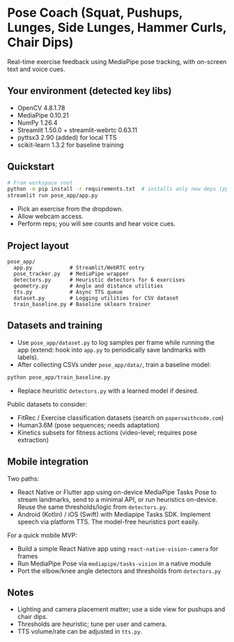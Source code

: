 # Pose Coach (Squat, Pushups, Lunges, Side Lunges, Hammer Curls, Chair Dips)

Real-time exercise feedback using MediaPipe pose tracking, with on-screen text and voice cues.

## Your environment (detected key libs)
- OpenCV 4.8.1.78
- MediaPipe 0.10.21
- NumPy 1.26.4
- Streamlit 1.50.0 + streamlit-webrtc 0.63.11
- pyttsx3 2.90 (added) for local TTS
- scikit-learn 1.3.2 for baseline training

## Quickstart
```bash
# From workspace root
python -m pip install -r requirements.txt  # installs only new deps (pyttsx3, joblib)
streamlit run pose_app/app.py
```

- Pick an exercise from the dropdown.
- Allow webcam access.
- Perform reps; you will see counts and hear voice cues.

## Project layout
```
pose_app/
  app.py            # Streamlit/WebRTC entry
  pose_tracker.py   # MediaPipe wrapper
  detectors.py      # Heuristic detectors for 6 exercises
  geometry.py       # Angle and distance utilities
  tts.py            # Async TTS queue
  dataset.py        # Logging utilities for CSV dataset
  train_baseline.py # Baseline sklearn trainer
```

## Datasets and training
- Use `pose_app/dataset.py` to log samples per frame while running the app (extend: hook into `app.py` to periodically save landmarks with labels).
- After collecting CSVs under `pose_app/data/`, train a baseline model:
```bash
python pose_app/train_baseline.py
```
- Replace heuristic `detectors.py` with a learned model if desired.

Public datasets to consider:
- FitRec / Exercise classification datasets (search on `paperswithcode.com`)
- Human3.6M (pose sequences; needs adaptation)
- Kinetics subsets for fitness actions (video-level; requires pose extraction)

## Mobile integration
Two paths:
- React Native or Flutter app using on-device MediaPipe Tasks Pose to stream landmarks, send to a minimal API, or run heuristics on-device. Reuse the same thresholds/logic from `detectors.py`.
- Android (Kotlin) / iOS (Swift) with Mediapipe Tasks SDK. Implement speech via platform TTS. The model-free heuristics port easily.

For a quick mobile MVP:
- Build a simple React Native app using `react-native-vision-camera` for frames
- Run MediaPipe Pose via `mediapipe/tasks-vision` in a native module
- Port the elbow/knee angle detectors and thresholds from `detectors.py`

## Notes
- Lighting and camera placement matter; use a side view for pushups and chair dips.
- Thresholds are heuristic; tune per user and camera.
- TTS volume/rate can be adjusted in `tts.py`.
